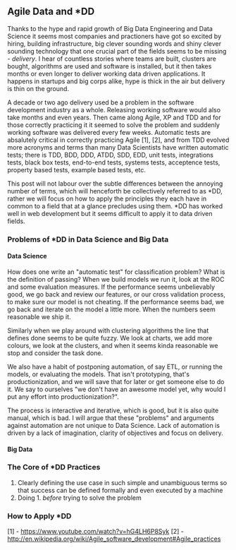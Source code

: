 ## Agile Data and *DD

Thanks to the hype and rapid growth of Big Data Engineering and Data Science it seems most companies and practioners have got so excited by hiring, building infrastructure, big clever sounding words and shiny clever sounding technology that one crucial part of the fields seems to be missing - *delivery*.  I hear of countless stories where teams are built, clusters are bought, algorithms are used and software is installed, but it then takes months or even longer to deliver working data driven applications.  It happens in startups and big corps alike, hype is thick in the air but delivery is thin on the ground.

A decade or two ago delivery used be a problem in the software development industry as a whole.  Releasing working software would also take months and even years.  Then came along Agile, XP and TDD and for those correctly practicing it it seemed to solve the problem and suddenly working software was delivered every few weeks.  Automatic tests are absalutely critical in correctly practicing Agile [1], [2], and from TDD evolved more acronyms and terms than many Data Scientists have written automatic tests; there is TDD, BDD, DDD, ATDD, SDD, EDD, unit tests, integrations tests, black box tests, end-to-end tests, systems tests, acceptence tests, property based tests, example based tests, etc.

This post will not labour over the subtle differences between the annoying number of terms, which will henceforth be collectively referred to as *DD, rather we will focus on how to apply the principles they each have in common to a field that at a glance precludes using them.  *DD has worked well in web development but it seems difficult to apply it to data driven fields.

### Problems of *DD in Data Science and Big Data

#### Data Science

How does one write an "automatic test" for classification problem? What is the definition of passing? When we build models we run it, look at the ROC and some evaluation measures.  If the performance seems unbelievably good, we go back and review our features, or our cross validation process, to make sure our model is not cheating.  If the performance seems bad, we go back and iterate on the model a little more.  When the numbers seem reasonable we ship it.

Similarly when we play around with clustering algorithms the line that defines done seems to be quite fuzzy.  We look at charts, we add more colours, we look at the clusters, and when it seems kinda reasonable we stop and consider the task done.

We also have a habit of postponing automation, of say ETL, or running the models, or evaluating the models.  That isn't prototyping, that's productionization, and we will save that for later or get someone else to do it. We say to ourselves "we don't have an awesome model yet, why would I put any effort into productionization?".

The process is interactive and iterative, which is good, but it is also quite manual, which is bad.  I will argue that these "problems" and arguments against automation are not unique to Data Science. Lack of automation is driven by a lack of imagination, clarity of objectives and focus on delivery.

#### Big Data



### The Core of *DD Practices

1. Clearly defining the use case in such simple and unambiguous terms so that success can be defined formally and even executed by a machine
2. Doing 1. *before* trying to solve the problem

### How to Apply *DD

[1] - https://www.youtube.com/watch?v=hG4LH6P8Syk
[2]  - http://en.wikipedia.org/wiki/Agile_software_development#Agile_practices
